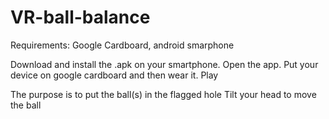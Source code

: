 # VR-ball-balance

Requirements: Google Cardboard, android smarphone

Download and install the .apk on your smartphone. 
Open the app. 
Put your device on google cardboard and then wear it. 
Play

The purpose is to put the ball(s) in the flagged hole
Tilt your head to move the ball
